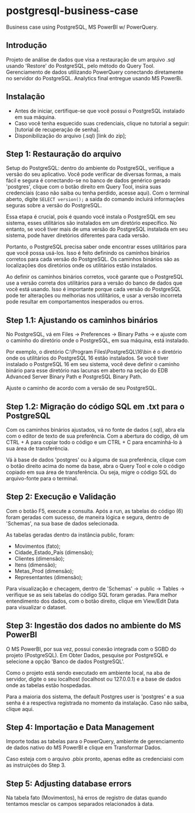# postgresql-business-case
Business case using PostgreSQL, MS PowerBI w/ PowerQuery.


## Introdução

Projeto de análise de dados que visa a restauração de um arquivo .sql usando 'Restore' do PostgreSQL, pelo método do Query Tool. Gerenciamento de dados utilizando PowerQuery conectando diretamente no servidor do PostgreSQL.
Analytics final entregue usando MS PowerBi.


## Instalação

- Antes de iniciar, certifique-se que você possui o PostgreSQL instalado em sua máquina. 
- Caso você tenha esquecido suas credenciais, clique no tutorial a seguir: [tutorial de recuperação de senha].
- Disponibilização do arquivo (.sql) [link do zip];


## Step 1: Restauração do arquivo

Setup do PostgreSQL: dentro do ambiente do PostgreSQL, verifique a versão do seu aplicativo. Você pode verificar de diversas formas, a mais fácil e segura é conectando-se no banco de dados genérico gerado 'postgres', clique com o botão direito em Query Tool, insira suas credenciais (caso não saiba ou tenha perdido, acesse aqui). Com o terminal aberto, digite ```SELECT version();``` a saída do comando incluirá informações seguras sobre a versão do PostgreSQL.

Essa etapa é crucial, pois é quando você instala o PostgreSQL em seu sistema, esses utilitários são instalados em um diretório específico. No entanto, se você tiver mais de uma versão do PostgreSQL instalada em seu sistema, pode haver diretórios diferentes para cada versão.

Portanto, o PostgreSQL precisa saber onde encontrar esses utilitários para que você possa usá-los. Isso é feito definindo os caminhos binários corretos para cada versão do PostgreSQL. Os caminhos binários são as localizações dos diretórios onde os utilitários estão instalados.

Ao definir os caminhos binários corretos, você garante que o PostgreSQL use a versão correta dos utilitários para a versão do banco de dados que você está usando. Isso é importante porque cada versão do PostgreSQL pode ter alterações ou melhorias nos utilitários, e usar a versão incorreta pode resultar em comportamentos inesperados ou erros.

## Step 1.1: Ajustando os caminhos binários

No PostgreSQL, vá em Files -> Preferences -> Binary Paths -> e ajuste com o caminho do diretório onde o PostgreSQL, em sua máquina, está instalado.

Por exemplo, o diretório C:\Program Files\PostgreSQL\16\bin é o diretório onde os utilitários do PostgreSQL 16 estão instalados. Se você tiver instalado o PostgreSQL 16 em seu sistema, você deve definir o caminho binário para esse diretório nas lacunas em aberto na seção do EDB Advanced Server Binary Path e PostgreSQL Binary Path.

Ajuste o caminho de acordo com a versão de seu PostgreSQL.

## Step 1.2: Migração do código SQL em .txt para o PostgreSQL

Com os caminhos binários ajustados, vá no fonte de dados (.sql), abra ela com o editor de texto de sua preferência. Com a abertura do código, dê um CTRL + A para copiar todo o código e um CTRL + C para encaminhá-lo à sua área de transferência. 

Vá à base de dados 'postgres' ou à alguma de sua preferência, clique com o botão direito acima do nome da base, abra o Query Tool e cole o código copiado em sua área de transferência. Ou seja, migre o código SQL do arquivo-fonte para o terminal.

## Step 2: Execução e Validação

Com o botão F5, execute a consulta. Após a run, as tabelas do código (6) foram geradas com sucesso, de maneira lógica e segura, dentro de 'Schemas', na sua base de dados selecionada.

As tabelas geradas dentro da instância public, foram:
- Movimentos (fato);
- Cidade_Estado_País (dimensão);
- Clientes (dimensão);
- Itens (dimensão);
- Metas_Prod (dimensão);
- Representantes (dimensão);

Para visualização e checagem, dentro de 'Schemas' -> public -> Tables -> verifique se as seis tabelas do código SQL foram geradas. Para melhor entendimento dos dados, com o botão direito, clique em View/Edit Data para visualizar o dataset.

## Step 3: Ingestão dos dados no ambiente do MS PowerBI

O MS PowerBI, por sua vez, possui conexão integrada com o SGBD do projeto (PostgreSQL). Em Obter Dados, pesquise por PostgreSQL e selecione a opção 'Banco de dados PostgreSQL'. 

Como o projeto está sendo executado em ambiente local, na aba de servidor, digite o seu localhost (localhost ou 127.0.0.1) e a base de dados onde as tabelas estão hospedadas.

Para a maioria dos sistema, the default Postgres user is 'postgres' e a sua senha é a respectiva registrada no momento da instalação. Caso não saiba, clique aqui.

## Step 4: Importação e Data Management

Importe todas as tabelas para o PowerQuery, ambiente de gerenciamento de dados nativo do MS PowerBI e clique em Transformar Dados.

Caso esteja com o arquivo .pbix pronto, apenas edite as credenciaisi com as instruições do Step 3.

## Step 5: Adjusting database errors

Na tabela fato (Movimentos), há erros de registro de datas quando tentamos mesclar os campos separados relacionados à data.


